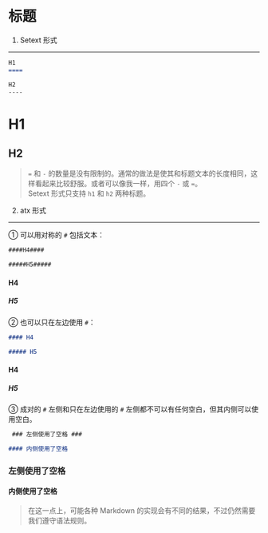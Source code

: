 标题
====

1. Setext 形式
----

```markdown
H1
====

H2
----
```

H1
====

H2
----

>`=` 和 `-` 的数量是没有限制的。通常的做法是使其和标题文本的长度相同，这样看起来比较舒服。或者可以像我一样，用四个 `-` 或 `=`。  
>Setext 形式只支持 `h1` 和 `h2` 两种标题。

2. atx 形式
----

① 可以用对称的 `#` 包括文本：

```markdown
####H4####

#####H5#####
```

#### H4

##### H5

② 也可以只在左边使用 `#`：

```markdown
#### H4

##### H5
```

#### H4

##### H5

③ 成对的 `#` 左侧和只在左边使用的 `#` 左侧都不可以有任何空白，但其内侧可以使用空白。

```markdown
 ### 左侧使用了空格 ###

#### 内侧使用了空格
```

 ### 左侧使用了空格 ###

#### 内侧使用了空格

>在这一点上，可能各种 Markdown 的实现会有不同的结果，不过仍然需要我们遵守语法规则。 
